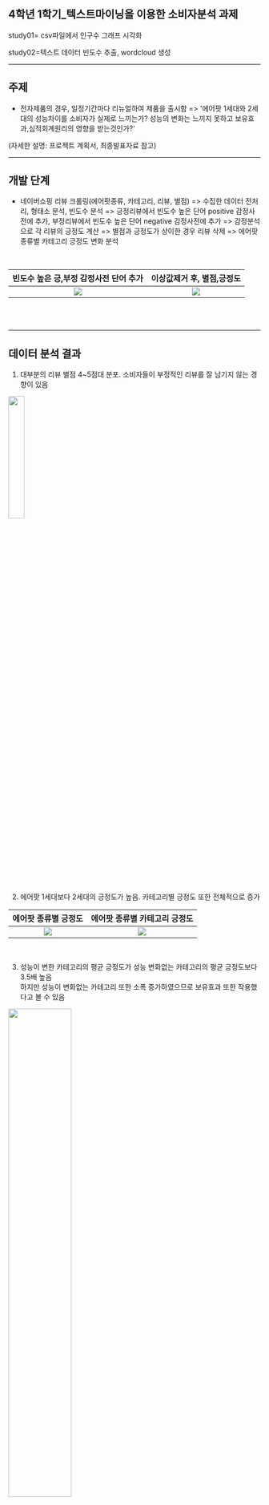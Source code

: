
## 4학년 1학기_텍스트마이닝을 이용한 소비자분석 과제

study01= csv파일에서 인구수 그래프 시각화

study02=텍스트 데이터 빈도수 추출, wordcloud 생성


-----------------------------------------------------------


## 주제 
* 전자제품의 경우, 일정기간마다 리뉴얼하여 제품을 출시함
=> '에어팟 1세대와 2세대의 성능차이를 소비자가 실제로 느끼는가? 성능의 변화는 느끼지 못하고 보유효과,심적회계원리의 영향을 받는것인가?'

(자세한 설명: 프로젝트 계획서, 최종발표자료 참고)

----------------------------------------------------------

## 개발 단계   
* 네이버쇼핑 리뷰 크롤링(에어팟종류, 카테고리, 리뷰, 별점) => 수집한 데이터 전처리, 형태소 분석, 빈도수 분석 => 긍정리뷰에서 빈도수 높은 단어 positive 감정사전에 추가, 부정리뷰에서 빈도수 높은 단어 negative 감정사전에 추가 => 감정분석으로 각 리뷰의 긍정도 계산 => 별점과 긍정도가 상이한 경우 리뷰 삭제 => 에어팟 종류별 카테고리 긍정도 변화 분석
 <br>
 
빈도수 높은 긍,부정 감정사전 단어 추가  |  이상값제거 후, 별점,긍정도 
:------------------------------------:|:-------------------------:
![](https://user-images.githubusercontent.com/57060127/85818881-d2603600-b7ac-11ea-89fe-a3ee3220bbaa.png)  |  ![](https://user-images.githubusercontent.com/57060127/85818955-076c8880-b7ad-11ea-9ce8-60ebcd9cc878.png)
<br>
<br>

-----------------------------------------------------------------------

## 데이터 분석 결과
 1. 대부분의 리뷰 별점 4~5점대 분포. 소비자들이 부정적인 리뷰를 잘 남기지 않는 경향이 있음
 <img src="https://user-images.githubusercontent.com/57060127/85818322-55808c80-b7ab-11ea-9131-c54188373a14.png" width=25%>
 <br>
 
 2. 에어팟 1세대보다 2세대의 긍정도가 높음. 카테고리별 긍정도 또한 전체적으로 증가
 
 에어팟 종류별 긍정도  |  에어팟 종류별 카테고리 긍정도
:------------------------------------:|:-------------------------:
![](https://user-images.githubusercontent.com/57060127/85819556-fde42000-b7ae-11ea-9e78-b491f47f55b7.png)  |  ![](https://user-images.githubusercontent.com/57060127/85819171-d476c480-b7ad-11ea-9a4c-092396b1306c.png)
<br>

3. 성능이 변한 카테고리의 평균 긍정도가 성능 변화없는 카테고리의 평균 긍정도보다 3.5배 높음  
하지만 성능이 변화없는 카테고리 또한 소폭 증가하였으므로 보유효과 또한 작용했다고 볼 수 있음  
<p>
<img src="https://user-images.githubusercontent.com/57060127/85820040-59fb7400-b7b0-11ea-91fa-7b2615f58778.png" width=50%>
</p>
<br>
<br>


[네이버 지도 크롤링 ](https://github.com/Jimin980921/Dongjak_bigdata_project)  
[유튜브 크롤링](https://github.com/Jimin980921/youtube_crawling)  


